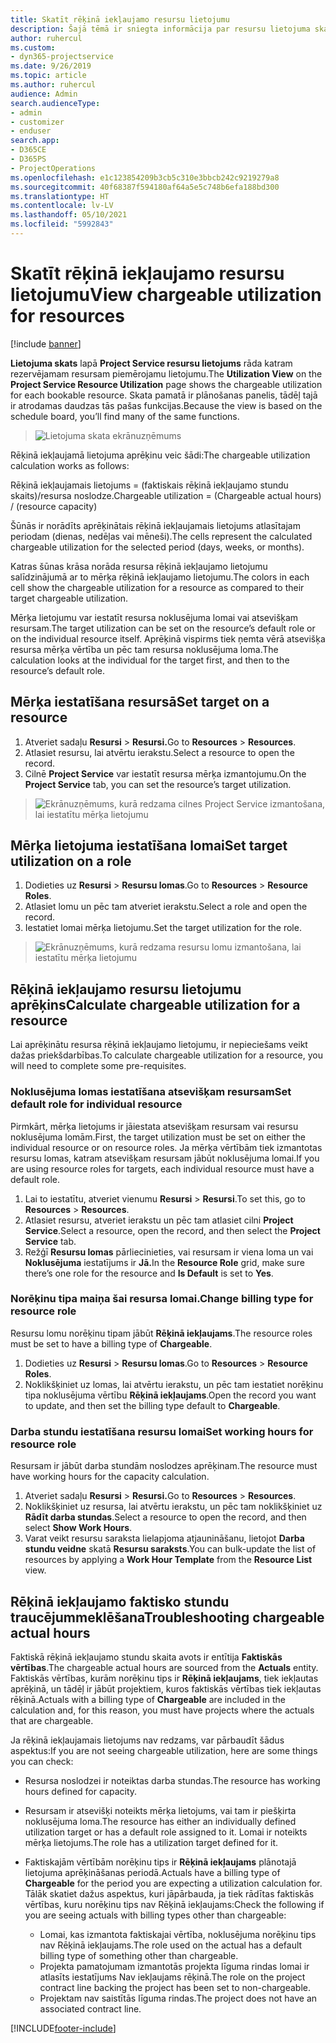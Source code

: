 ```yaml
---
title: Skatīt rēķinā iekļaujamo resursu lietojumu
description: Šajā tēmā ir sniegta informācija par resursu lietojuma skatu.
author: ruhercul
ms.custom:
- dyn365-projectservice
ms.date: 9/26/2019
ms.topic: article
ms.author: ruhercul
audience: Admin
search.audienceType:
- admin
- customizer
- enduser
search.app:
- D365CE
- D365PS
- ProjectOperations
ms.openlocfilehash: e1c123854209b3cb5c310e3bbcb242c9219279a8
ms.sourcegitcommit: 40f68387f594180af64a5e5c748b6efa188bd300
ms.translationtype: HT
ms.contentlocale: lv-LV
ms.lasthandoff: 05/10/2021
ms.locfileid: "5992843"
---
```

# <a name="view-chargeable-utilization-for-resources"></a><span data-ttu-id="4ef05-103">Skatīt rēķinā iekļaujamo resursu lietojumu</span><span class="sxs-lookup"><span data-stu-id="4ef05-103">View chargeable utilization for resources</span></span>

[!include [banner](../includes/psa-now-project-operations.md)]
 
<span data-ttu-id="4ef05-104">**Lietojuma skats** lapā **Project Service resursu lietojums** rāda katram rezervējamam resursam piemērojamu lietojumu.</span><span class="sxs-lookup"><span data-stu-id="4ef05-104">The **Utilization View** on the **Project Service Resource Utilization** page shows the chargeable utilization for each bookable resource.</span></span> <span data-ttu-id="4ef05-105">Skata pamatā ir plānošanas panelis, tādēļ tajā ir atrodamas daudzas tās pašas funkcijas.</span><span class="sxs-lookup"><span data-stu-id="4ef05-105">Because the view is based on the schedule board, you’ll find many of the same functions.</span></span>

> ![Lietojuma skata ekrānuzņēmums](media/FAQ-utilization-1.png)
 

<span data-ttu-id="4ef05-107">Rēķinā iekļaujamā lietojuma aprēķinu veic šādi:</span><span class="sxs-lookup"><span data-stu-id="4ef05-107">The chargeable utilization calculation works as follows:</span></span>

   <span data-ttu-id="4ef05-108">Rēķinā iekļaujamais lietojums = (faktiskais rēķinā iekļaujamo stundu skaits)/resursa noslodze.</span><span class="sxs-lookup"><span data-stu-id="4ef05-108">Chargeable utilization = (Chargeable actual hours) / (resource capacity)</span></span>

<span data-ttu-id="4ef05-109">Šūnās ir norādīts aprēķinātais rēķinā iekļaujamais lietojums atlasītajam periodam (dienas, nedēļas vai mēneši).</span><span class="sxs-lookup"><span data-stu-id="4ef05-109">The cells represent the calculated chargeable utilization for the selected period (days, weeks, or months).</span></span>

<span data-ttu-id="4ef05-110">Katras šūnas krāsa norāda resursa rēķinā iekļaujamo lietojumu salīdzinājumā ar to mērķa rēķinā iekļaujamo lietojumu.</span><span class="sxs-lookup"><span data-stu-id="4ef05-110">The colors in each cell show the chargeable utilization for a resource as compared to their target chargeable utilization.</span></span> 

<span data-ttu-id="4ef05-111">Mērķa lietojumu var iestatīt resursa noklusējuma lomai vai atsevišķam resursam.</span><span class="sxs-lookup"><span data-stu-id="4ef05-111">The target utilization can be set on the resource’s default role or on the individual resource itself.</span></span> <span data-ttu-id="4ef05-112">Aprēķinā vispirms tiek ņemta vērā atsevišķa resursa mērķa vērtība un pēc tam resursa noklusējuma loma.</span><span class="sxs-lookup"><span data-stu-id="4ef05-112">The calculation looks at the individual for the target first, and then to the resource’s default role.</span></span>

## <a name="set-target-on-a-resource"></a><span data-ttu-id="4ef05-113">Mērķa iestatīšana resursā</span><span class="sxs-lookup"><span data-stu-id="4ef05-113">Set target on a resource</span></span>

1. <span data-ttu-id="4ef05-114">Atveriet sadaļu **Resursi** \> **Resursi.**</span><span class="sxs-lookup"><span data-stu-id="4ef05-114">Go to **Resources** \> **Resources**.</span></span> 
2. <span data-ttu-id="4ef05-115">Atlasiet resursu, lai atvērtu ierakstu.</span><span class="sxs-lookup"><span data-stu-id="4ef05-115">Select a resource to open the record.</span></span> 
3. <span data-ttu-id="4ef05-116">Cilnē **Project Service** var iestatīt resursa mērķa izmantojumu.</span><span class="sxs-lookup"><span data-stu-id="4ef05-116">On the **Project Service** tab, you can set the resource’s target utilization.</span></span>

> ![Ekrānuzņēmums, kurā redzama cilnes Project Service izmantošana, lai iestatītu mērķa lietojumu](media/FAQ-utilization-2.png)
 
## <a name="set-target-utilization-on-a-role"></a><span data-ttu-id="4ef05-118">Mērķa lietojuma iestatīšana lomai</span><span class="sxs-lookup"><span data-stu-id="4ef05-118">Set target utilization on a role</span></span>

1. <span data-ttu-id="4ef05-119">Dodieties uz **Resursi** \> **Resursu lomas**.</span><span class="sxs-lookup"><span data-stu-id="4ef05-119">Go to **Resources** \> **Resource Roles**.</span></span> 
2. <span data-ttu-id="4ef05-120">Atlasiet lomu un pēc tam atveriet ierakstu.</span><span class="sxs-lookup"><span data-stu-id="4ef05-120">Select a role and open the record.</span></span> 
3. <span data-ttu-id="4ef05-121">Iestatiet lomai mērķa lietojumu.</span><span class="sxs-lookup"><span data-stu-id="4ef05-121">Set the target utilization for the role.</span></span>

> ![Ekrānuzņēmums, kurā redzama resursu lomu izmantošana, lai iestatītu mērķa lietojumu](media/FAQ-utilization-3.png)
 
## <a name="calculate-chargeable-utilization-for-a-resource"></a><span data-ttu-id="4ef05-123">Rēķinā iekļaujamo resursu lietojumu aprēķins</span><span class="sxs-lookup"><span data-stu-id="4ef05-123">Calculate chargeable utilization for a resource</span></span>

<span data-ttu-id="4ef05-124">Lai aprēķinātu resursa rēķinā iekļaujamo lietojumu, ir nepieciešams veikt dažas priekšdarbības.</span><span class="sxs-lookup"><span data-stu-id="4ef05-124">To calculate chargeable utilization for a resource, you will need to complete some pre-requisites.</span></span> 

### <a name="set-default-role-for-individual-resource"></a><span data-ttu-id="4ef05-125">Noklusējuma lomas iestatīšana atsevišķam resursam</span><span class="sxs-lookup"><span data-stu-id="4ef05-125">Set default role for individual resource</span></span>

<span data-ttu-id="4ef05-126">Pirmkārt, mērķa lietojums ir jāiestata atsevišķam resursam vai resursu noklusējuma lomām.</span><span class="sxs-lookup"><span data-stu-id="4ef05-126">First, the target utilization must be set on either the individual resource or on resource roles.</span></span> <span data-ttu-id="4ef05-127">Ja mērķa vērtībām tiek izmantotas resursu lomas, katram atsevišķam resursam jābūt noklusējuma lomai.</span><span class="sxs-lookup"><span data-stu-id="4ef05-127">If you are using resource roles for targets, each individual resource must have a default role.</span></span> 

1. <span data-ttu-id="4ef05-128">Lai to iestatītu, atveriet vienumu **Resursi** \> **Resursi**.</span><span class="sxs-lookup"><span data-stu-id="4ef05-128">To set this, go to **Resources** \> **Resources**.</span></span> 
2. <span data-ttu-id="4ef05-129">Atlasiet resursu, atveriet ierakstu un pēc tam atlasiet cilni **Project Service**.</span><span class="sxs-lookup"><span data-stu-id="4ef05-129">Select a resource, open the record, and then select the **Project Service** tab.</span></span> 
3. <span data-ttu-id="4ef05-130">Režģī **Resursu lomas** pārliecinieties, vai resursam ir viena loma un vai **Noklusējuma** iestatījums ir **Jā.**</span><span class="sxs-lookup"><span data-stu-id="4ef05-130">In the **Resource Role** grid, make sure there’s one role for the resource and **Is Default** is set to **Yes**.</span></span>
 
### <a name="change-billing-type-for-resource-role"></a><span data-ttu-id="4ef05-131">Norēķinu tipa maiņa šai resursa lomai.</span><span class="sxs-lookup"><span data-stu-id="4ef05-131">Change billing type for resource role</span></span>

<span data-ttu-id="4ef05-132">Resursu lomu norēķinu tipam jābūt **Rēķinā iekļaujams**.</span><span class="sxs-lookup"><span data-stu-id="4ef05-132">The resource roles must be set to have a billing type of **Chargeable**.</span></span> 

1. <span data-ttu-id="4ef05-133">Dodieties uz **Resursi** \> **Resursu lomas**.</span><span class="sxs-lookup"><span data-stu-id="4ef05-133">Go to **Resources** \> **Resource Roles**.</span></span> 
2. <span data-ttu-id="4ef05-134">Noklikšķiniet uz lomas, lai atvērtu ierakstu, un pēc tam iestatiet norēķinu tipa noklusējuma vērtību **Rēķinā iekļaujams**.</span><span class="sxs-lookup"><span data-stu-id="4ef05-134">Open the record you want to update, and then set the billing type default to **Chargeable**.</span></span>

### <a name="set-working-hours-for-resource-role"></a><span data-ttu-id="4ef05-135">Darba stundu iestatīšana resursu lomai</span><span class="sxs-lookup"><span data-stu-id="4ef05-135">Set working hours for resource role</span></span>
 
<span data-ttu-id="4ef05-136">Resursam ir jābūt darba stundām noslodzes aprēķinam.</span><span class="sxs-lookup"><span data-stu-id="4ef05-136">The resource must have working hours for the capacity calculation.</span></span> 

1. <span data-ttu-id="4ef05-137">Atveriet sadaļu **Resursi** \> **Resursi.**</span><span class="sxs-lookup"><span data-stu-id="4ef05-137">Go to **Resources** \> **Resources**.</span></span> 
2. <span data-ttu-id="4ef05-138">Noklikšķiniet uz resursa, lai atvērtu ierakstu, un pēc tam noklikšķiniet uz **Rādīt darba stundas**.</span><span class="sxs-lookup"><span data-stu-id="4ef05-138">Select a resource to open the record, and then select **Show Work Hours**.</span></span> 
3. <span data-ttu-id="4ef05-139">Varat veikt resursu saraksta lielapjoma atjaunināšanu, lietojot **Darba stundu veidne** skatā **Resursu saraksts**.</span><span class="sxs-lookup"><span data-stu-id="4ef05-139">You can bulk-update the list of resources by applying a **Work Hour Template** from the **Resource List** view.</span></span>

## <a name="troubleshooting-chargeable-actual-hours"></a><span data-ttu-id="4ef05-140">Rēķinā iekļaujamo faktisko stundu traucējummeklēšana</span><span class="sxs-lookup"><span data-stu-id="4ef05-140">Troubleshooting chargeable actual hours</span></span>

<span data-ttu-id="4ef05-141">Faktiskā rēķinā iekļaujamo stundu skaita avots ir entītija **Faktiskās vērtības**.</span><span class="sxs-lookup"><span data-stu-id="4ef05-141">The chargeable actual hours are sourced from the **Actuals** entity.</span></span> <span data-ttu-id="4ef05-142">Faktiskās vērtības, kurām norēķinu tips ir **Rēķinā iekļaujams**, tiek iekļautas aprēķinā, un tādēļ ir jābūt projektiem, kuros faktiskās vērtības tiek iekļautas rēķinā.</span><span class="sxs-lookup"><span data-stu-id="4ef05-142">Actuals with a billing type of **Chargeable** are included in the calculation and, for this reason, you must have projects where the actuals that are chargeable.</span></span>

<span data-ttu-id="4ef05-143">Ja rēķinā iekļaujamais lietojums nav redzams, var pārbaudīt šādus aspektus:</span><span class="sxs-lookup"><span data-stu-id="4ef05-143">If you are not seeing chargeable utilization, here are some things you can check:</span></span>

- <span data-ttu-id="4ef05-144">Resursa noslodzei ir noteiktas darba stundas.</span><span class="sxs-lookup"><span data-stu-id="4ef05-144">The resource has working hours defined for capacity.</span></span>
- <span data-ttu-id="4ef05-145">Resursam ir atsevišķi noteikts mērķa lietojums, vai tam ir piešķirta noklusējuma loma.</span><span class="sxs-lookup"><span data-stu-id="4ef05-145">The resource has either an individually defined utilization target or has a default role assigned to it.</span></span> <span data-ttu-id="4ef05-146">Lomai ir noteikts mērķa lietojums.</span><span class="sxs-lookup"><span data-stu-id="4ef05-146">The role has a utilization target defined for it.</span></span>
- <span data-ttu-id="4ef05-147">Faktiskajām vērtībām norēķinu tips ir **Rēķinā iekļaujams** plānotajā lietojuma aprēķināšanas periodā.</span><span class="sxs-lookup"><span data-stu-id="4ef05-147">Actuals have a billing type of **Chargeable** for the period you are expecting a utilization calculation for.</span></span> <span data-ttu-id="4ef05-148">Tālāk skatiet dažus aspektus, kuri jāpārbauda, ja tiek rādītas faktiskās vērtības, kuru norēķinu tips nav Rēķinā iekļaujams:</span><span class="sxs-lookup"><span data-stu-id="4ef05-148">Check the following if you are seeing actuals with billing types other than chargeable:</span></span>

  - <span data-ttu-id="4ef05-149">Lomai, kas izmantota faktiskajai vērtība, noklusējuma norēķinu tips nav Rēķinā iekļaujams.</span><span class="sxs-lookup"><span data-stu-id="4ef05-149">The role used on the actual has a default billing type of something other than chargeable.</span></span>
  - <span data-ttu-id="4ef05-150">Projekta pamatojumam izmantotās projekta līguma rindas lomai ir atlasīts iestatījums Nav iekļaujams rēķinā.</span><span class="sxs-lookup"><span data-stu-id="4ef05-150">The role on the project contract line backing the project has been set to non-chargeable.</span></span>
  - <span data-ttu-id="4ef05-151">Projektam nav saistītās līguma rindas.</span><span class="sxs-lookup"><span data-stu-id="4ef05-151">The project does not have an associated contract line.</span></span>



[!INCLUDE[footer-include](../includes/footer-banner.md)]